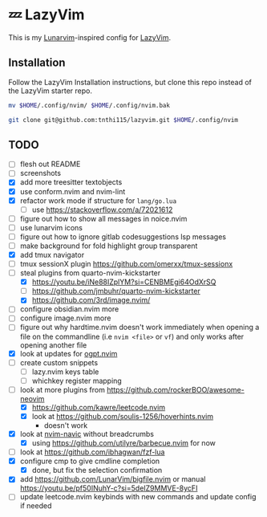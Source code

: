# 💤 LazyVim

This is my [Lunarvim](https://www.lunarvim.org/)-inspired config for [LazyVim](https://github.com/LazyVim/LazyVim).

## Installation

Follow the LazyVim Installation instructions, but clone this repo instead of
the LazyVim starter repo.

```sh
mv $HOME/.config/nvim/ $HOME/.config/nvim.bak
```

```sh
git clone git@github.com:tnthi115/lazyvim.git $HOME/.config/nvim
```

## TODO

- [ ] flesh out README
- [ ] screenshots
- [x] add more treesitter textobjects
- [x] use conform.nvim and nvim-lint
- [x] refactor work mode if structure for `lang/go.lua`
  - [ ] use https://stackoverflow.com/a/72021612
- [ ] figure out how to show all messages in noice.nvim
- [ ] use lunarvim icons
- [ ] figure out how to ignore gitlab codesuggestions lsp messages
- [ ] make background for fold highlight group transparent
- [x] add tmux navigator
- [ ] tmux sessionX plugin https://github.com/omerxx/tmux-sessionx
- [ ] steal plugins from quarto-nvim-kickstarter
  - [x] https://youtu.be/iNe88IZplYM?si=CENBMEgi64OdXrSQ
  - [ ] https://github.com/jmbuhr/quarto-nvim-kickstarter
  - [x] https://github.com/3rd/image.nvim/
- [ ] configure obsidian.nvim more
- [ ] configure image.nvim more
- [ ] figure out why hardtime.nvim doesn't work immediately when opening a file on the commandline (i.e `nvim <file>` or `vf`) and only works after opening another file
- [x] look at updates for [ogpt.nvim](https://github.com/huynle/ogpt.nvim)
- [ ] create custom snippets
  - [ ] lazy.nvim keys table
  - [ ] whichkey register mapping
- [ ] look at more plugins from https://github.com/rockerBOO/awesome-neovim
  - [x] https://github.com/kawre/leetcode.nvim
  - [x] look at https://github.com/soulis-1256/hoverhints.nvim
    - doesn't work
- [x] look at [nvim-navic](https://github.com/SmiteshP/nvim-navic) without breadcrumbs
  - [x] using https://github.com/utilyre/barbecue.nvim for now
- [ ] look at https://github.com/ibhagwan/fzf-lua
- [x] configure cmp to give cmdline completion
  - [x] done, but fix the selection confirmation
- [x] add https://github.com/LunarVim/bigfile.nvim or manual https://youtu.be/pf50INuhY-c?si=5deIZ9MMVE-8ycFI
- [ ] update leetcode.nvim keybinds with new commands and update config if needed
